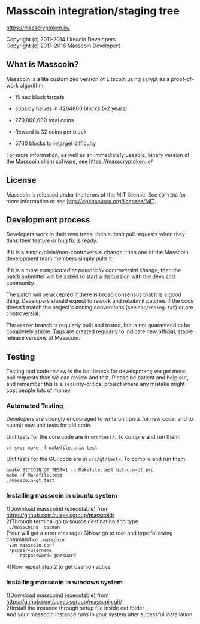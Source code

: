 Masscoin integration/staging tree
================================

https://masscryptoken.io/

Copyright (c) 2011-2014 Litecoin Developers<br />
Copyright (c) 2017-2018 Masscoin Developers

What is Masscoin?
----------------

Masscoin is a lite  customized version of Litecoin using scrypt as a proof-of-work algorithm.
 - 15 sec block targets
 - subsidy halves in 4204800 blocks (~2 years)
 - 270,000,000 total coins

 - Reward is 32 coins per block
 - 5760 blocks to retarget difficulty

For more information, as well as an immediately useable, binary version of
the Masscoin client sofware, see https://masscryptoken.io/

License
-------

Masscoin is released under the terms of the MIT license. See `COPYING` for more
information or see http://opensource.org/licenses/MIT.

Development process
-------------------

Developers work in their own trees, then submit pull requests when they think
their feature or bug fix is ready.

If it is a simple/trivial/non-controversial change, then one of the Masscoin
development team members simply pulls it.

If it is a *more complicated or potentially controversial* change, then the patch
submitter will be asked to start a discussion with the devs and community.

The patch will be accepted if there is broad consensus that it is a good thing.
Developers should expect to rework and resubmit patches if the code doesn't
match the project's coding conventions (see `doc/coding.txt`) or are
controversial.

The `master` branch is regularly built and tested, but is not guaranteed to be
completely stable. [Tags](https://github.com/auxesisgroup/masscoin/tags) are created
regularly to indicate new official, stable release versions of Masscoin.

Testing
-------

Testing and code review is the bottleneck for development; we get more pull
requests than we can review and test. Please be patient and help out, and
remember this is a security-critical project where any mistake might cost people
lots of money.

### Automated Testing

Developers are strongly encouraged to write unit tests for new code, and to
submit new unit tests for old code.

Unit tests for the core code are in `src/test/`. To compile and run them:

    cd src; make -f makefile.unix test

Unit tests for the GUI code are in `src/qt/test/`. To compile and run them:

    qmake BITCOIN_QT_TEST=1 -o Makefile.test bitcoin-qt.pro
    make -f Makefile.test
    ./masscoin-qt_test

### Installing masscoin in ubuntu system
  
  1)Download masscoind (executable) from https://github.com/auxesisgroup/masscoid/<br />
  2)Through terminal go to source destination and type<br />
     ``` ./masscoind -daemon```<br />
     (Your will get a error message)
  3)Now go to root and type following command
     ```cd .masscoin```<br />
    ``` vim masscoin.conf```<br />
   ```  rpcuser=username ```<br />
```     rpcpassword= password```<br />
     
   4)Now repeat step 2 to get daemon active<br />


### Installing  masscoin in windows system     
    
1)Download masscoind (executable) from https://github.com/auxesisgroup/masscoin.git/<br />
2)Install  the instance through setup file inside out folder<br />
And your masscoin instance runs in your system after sucessful installation<br />


